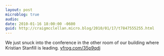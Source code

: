 ```yaml
---
layout: post
microblog: true
audio: 
date: 2010-01-16 18:00:00 -0600
guid: http://craigmcclellan.micro.blog/2010/01/17/t7847555255.html
---
```

We just snuck into the conference in the other room of our building where Kristian Stanfill is leading.  [yfrog.com/35p9qdj](http://yfrog.com/35p9qdj)
